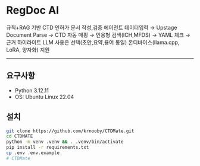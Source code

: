 # RegDoc AI
규칙+RAG 기반 CTD 인허가 문서 작성,검증 에이전트 
데이터입력 → Upstage Document Parse → CTD 자동 매핑 → 인용형 검색(ICH,MFDS) → YAML 체크 → 근거 하이라이트
LLM 사용은 선택(초안,요약,용어 통일) 온디바이스(llama.cpp, LoRA, 양자화) 지원

---

## 요구사항
- Python 3.12.11
- OS: Ubuntu Linux 22.04

## 설치
```bash
git clone https://github.com/krnooby/CTDMate.git
cd CTDMATE
python -m venv .venv && . .venv/bin/activate
pip install -r requirements.txt
cp .env .env.example
# CTDMate
